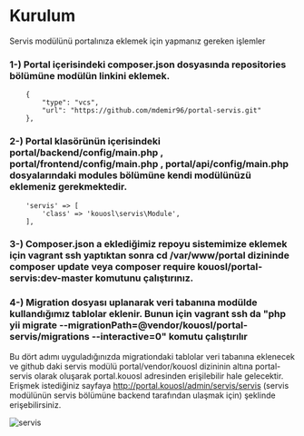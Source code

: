 #   Kurulum
  
  Servis modülünü portalınıza eklemek için yapmanız gereken işlemler
  
### 1-) Portal içerisindeki composer.json dosyasında repositories bölümüne modülün linkini eklemek.
        {
            "type": "vcs",
            "url": "https://github.com/mdemir96/portal-servis.git"
        },
### 2-) Portal klasörünün içerisindeki portal/backend/config/main.php , portal/frontend/config/main.php , portal/api/config/main.php dosyalarındaki modules bölümüne kendi modülünüzü eklemeniz gerekmektedir.
        'servis' => [
            'class' => 'kouosl\servis\Module',
        ],
### 3-) Composer.json a eklediğimiz repoyu sistemimize eklemek için vagrant ssh yaptıktan sonra cd /var/www/portal dizininde composer update veya composer require kouosl/portal-servis:dev-master komutunu çalıştırınız.

### 4-) Migration dosyası uplanarak veri tabanına modülde kullandığımız tablolar eklenir. Bunun için vagrant ssh da  "php yii migrate --migrationPath=@vendor/kouosl/portal-servis/migrations --interactive=0" komutu çalıştırılır

 Bu dört adımı uyguladığınızda migrationdaki tablolar veri tabanına eklenecek ve github daki servis modülü portal/vendor/kouosl dizininin altına portal-servis olarak oluşarak  portal.kouosl adresinden erişilebilir hale gelecektir. 
  Erişmek istediğiniz sayfaya  http://portal.kouosl/admin/servis/servis (servis modülünün servis bölümüne backend tarafından ulaşmak için) şeklinde erişebilirsiniz.

![servis](https://user-images.githubusercontent.com/32520318/50741283-20c1f380-120c-11e9-82e0-854e4c192bc1.png)

